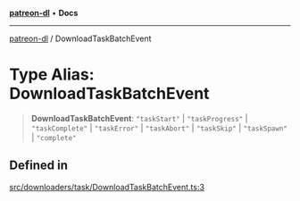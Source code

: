 [**patreon-dl**](../README.md) • **Docs**

***

[patreon-dl](../README.md) / DownloadTaskBatchEvent

# Type Alias: DownloadTaskBatchEvent

> **DownloadTaskBatchEvent**: `"taskStart"` \| `"taskProgress"` \| `"taskComplete"` \| `"taskError"` \| `"taskAbort"` \| `"taskSkip"` \| `"taskSpawn"` \| `"complete"`

## Defined in

[src/downloaders/task/DownloadTaskBatchEvent.ts:3](https://github.com/patrickkfkan/patreon-dl/blob/3799c917b21e82ba47bd4fda974130f074846e4a/src/downloaders/task/DownloadTaskBatchEvent.ts#L3)
